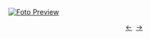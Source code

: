 [![Foto Preview](preview/n267.avif)](https://20essentials.github.io/project-000-267)

<div align="center" style="display: flex; justify-content: center;">
  <a  href="https://github.com/20essentials/project-000-266" target="_blank">&#8592;</a>
  &nbsp;&nbsp;
  <a  href="https://github.com/20essentials/project-000-268" target="_blank">&#8594;</a>
</div>
